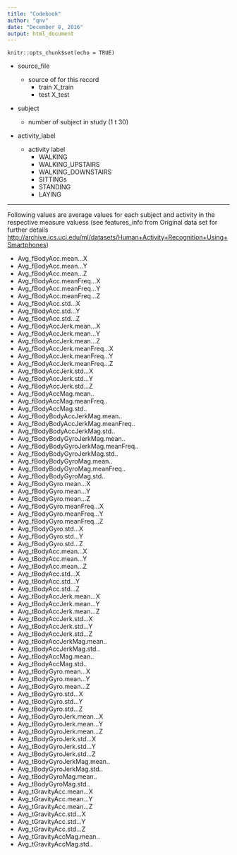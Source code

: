 ```yaml
---
title: "Codebook"
author: "qnv"
date: "December 8, 2016"
output: html_document
---
```


```{r setup, include=FALSE}
knitr::opts_chunk$set(echo = TRUE)
```


* source_file  
	+ source of for this record  
		+ train X_train
		+ test X_test
* subject
	+ number of subject in study (1 t 30)
 
* activity_label
	+ activity label
		+ WALKING
		+ WALKING_UPSTAIRS
		+ WALKING_DOWNSTAIRS
		+ SITTINGs
		+ STANDING
		+ LAYING

***
Following values are average values for each subject and activity in the respective measure valuess 
(see features_info from Original data set for further details http://archive.ics.uci.edu/ml/datasets/Human+Activity+Recognition+Using+Smartphones)
		
* Avg_fBodyAcc.mean...X 
* Avg_fBodyAcc.mean...Y 
* Avg_fBodyAcc.mean...Z 
* Avg_fBodyAcc.meanFreq...X 
* Avg_fBodyAcc.meanFreq...Y 
* Avg_fBodyAcc.meanFreq...Z 
* Avg_fBodyAcc.std...X 
* Avg_fBodyAcc.std...Y 
* Avg_fBodyAcc.std...Z 
* Avg_fBodyAccJerk.mean...X 
* Avg_fBodyAccJerk.mean...Y 
* Avg_fBodyAccJerk.mean...Z 
* Avg_fBodyAccJerk.meanFreq...X 
* Avg_fBodyAccJerk.meanFreq...Y 
* Avg_fBodyAccJerk.meanFreq...Z 
* Avg_fBodyAccJerk.std...X 
* Avg_fBodyAccJerk.std...Y 
* Avg_fBodyAccJerk.std...Z 
* Avg_fBodyAccMag.mean.. 
* Avg_fBodyAccMag.meanFreq.. 
* Avg_fBodyAccMag.std.. 
* Avg_fBodyBodyAccJerkMag.mean.. 
* Avg_fBodyBodyAccJerkMag.meanFreq.. 
* Avg_fBodyBodyAccJerkMag.std.. 
* Avg_fBodyBodyGyroJerkMag.mean.. 
* Avg_fBodyBodyGyroJerkMag.meanFreq.. 
* Avg_fBodyBodyGyroJerkMag.std.. 
* Avg_fBodyBodyGyroMag.mean.. 
* Avg_fBodyBodyGyroMag.meanFreq.. 
* Avg_fBodyBodyGyroMag.std.. 
* Avg_fBodyGyro.mean...X 
* Avg_fBodyGyro.mean...Y 
* Avg_fBodyGyro.mean...Z 
* Avg_fBodyGyro.meanFreq...X 
* Avg_fBodyGyro.meanFreq...Y 
* Avg_fBodyGyro.meanFreq...Z 
* Avg_fBodyGyro.std...X 
* Avg_fBodyGyro.std...Y 
* Avg_fBodyGyro.std...Z 
* Avg_tBodyAcc.mean...X 
* Avg_tBodyAcc.mean...Y 
* Avg_tBodyAcc.mean...Z 
* Avg_tBodyAcc.std...X 
* Avg_tBodyAcc.std...Y 
* Avg_tBodyAcc.std...Z 
* Avg_tBodyAccJerk.mean...X 
* Avg_tBodyAccJerk.mean...Y 
* Avg_tBodyAccJerk.mean...Z 
* Avg_tBodyAccJerk.std...X 
* Avg_tBodyAccJerk.std...Y 
* Avg_tBodyAccJerk.std...Z 
* Avg_tBodyAccJerkMag.mean.. 
* Avg_tBodyAccJerkMag.std.. 
* Avg_tBodyAccMag.mean.. 
* Avg_tBodyAccMag.std.. 
* Avg_tBodyGyro.mean...X 
* Avg_tBodyGyro.mean...Y 
* Avg_tBodyGyro.mean...Z 
* Avg_tBodyGyro.std...X 
* Avg_tBodyGyro.std...Y 
* Avg_tBodyGyro.std...Z 
* Avg_tBodyGyroJerk.mean...X 
* Avg_tBodyGyroJerk.mean...Y 
* Avg_tBodyGyroJerk.mean...Z 
* Avg_tBodyGyroJerk.std...X 
* Avg_tBodyGyroJerk.std...Y 
* Avg_tBodyGyroJerk.std...Z 
* Avg_tBodyGyroJerkMag.mean.. 
* Avg_tBodyGyroJerkMag.std.. 
* Avg_tBodyGyroMag.mean.. 
* Avg_tBodyGyroMag.std.. 
* Avg_tGravityAcc.mean...X 
* Avg_tGravityAcc.mean...Y 
* Avg_tGravityAcc.mean...Z 
* Avg_tGravityAcc.std...X 
* Avg_tGravityAcc.std...Y 
* Avg_tGravityAcc.std...Z 
* Avg_tGravityAccMag.mean.. 
* Avg_tGravityAccMag.std.. 
